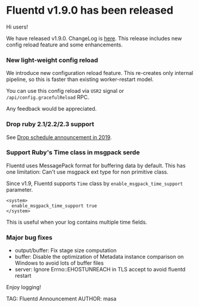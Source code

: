 # Fluentd v1.9.0 has been released

Hi users!

We have released v1.9.0. ChangeLog is [here](https://github.com/fluent/fluentd/blob/master/CHANGELOG.md).
This release includes new config reload feature and some enhancements.

### New light-weight config reload

We introduce new configuration reload feature.
This re-creates only internal pipeline, so this is faster than existing worker-restart model.

You can use this config reload via `USR2` signal or `/api/config.gracefulReload` RPC.

Any feedback would be appreciated.

### Drop ruby 2.1/2.2/2.3 support

See [Drop schedule announcement in 2019](https://www.fluentd.org/blog/drop-schedule-announcement-in-2019).

### Support Ruby's Time class in msgpack serde

Fluentd uses MessagePack format for buffering data by default.
This has one limitation: Can't use msgpack ext type for non primitive class.

Since v1.9, Fluentd supports `Time` class by `enable_msgpack_time_support` parameter.

```
<system>
  enable_msgpack_time_support true
</system>
```

This is useful when your log contains multiple time fields.

### Major bug fixes

- output/buffer: Fix stage size computation
- buffer: Disable the optimization of Metadata instance comparison on Windows to avoid lots of buffer files
- server: Ignore Errno::EHOSTUNREACH in TLS accept to avoid fluentd restart

Enjoy logging!


TAG: Fluentd Announcement
AUTHOR: masa

